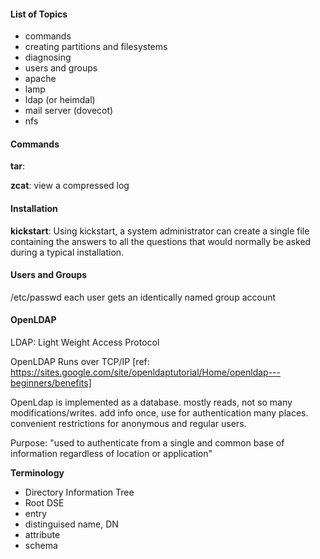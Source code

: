 #### List of Topics

+ commands
+ creating partitions and filesystems
+ diagnosing
+ users and groups
+ apache
+ lamp
+ ldap (or heimdal)
+ mail server (dovecot)
+ nfs

#### Commands

**tar**: 

**zcat**: view a compressed log


#### Installation 

**kickstart**: Using kickstart, a system administrator can create a single file containing the answers to all the questions that would normally be asked during a typical installation.

#### Users and Groups

/etc/passwd
each user gets an identically named group account


#### OpenLDAP
LDAP: Light Weight Access Protocol

OpenLDAP Runs over TCP/IP
[ref: https://sites.google.com/site/openldaptutorial/Home/openldap---beginners/benefits]

OpenLdap is implemented as a database. 
mostly reads, not so many modifications/writes.
add info once, use for authentication many places.
convenient restrictions for anonymous and regular users.

Purpose: "used to authenticate from a single and common base of information regardless of location or application"

**Terminology**
+ Directory Information Tree
+ Root DSE
+ entry
+ distinguised name, DN
+ attribute
+ schema

